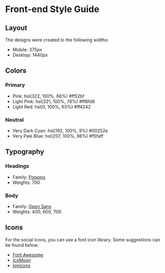 # Front-end Style Guide

## Layout

The designs were created to the following widths:

-   Mobile: 375px
-   Desktop: 1440px

## Colors

### Primary

-   Pink: hsl(322, 100%, 66%) #ff52bf
-   Light Pink: hsl(321, 100%, 78%) #ff8fd8
-   Light Red: hsl(0, 100%, 63%) #ff4242

### Neutral

-   Very Dark Cyan: hsl(192, 100%, 9%) #00252e
-   Very Pale Blue: hsl(207, 100%, 98%) #f5faff

## Typography

### Headings

-   Family: [Poppins](https://fonts.google.com/specimen/Poppins)
-   Weights: 700

### Body

-   Family: [Open Sans](https://fonts.google.com/specimen/Open+Sans)
-   Weights: 400, 600, 700

## Icons

For the social icons, you can use a font icon library. Some suggestions can be found below:

-   [Font Awesome](https://fontawesome.com/)
-   [IcoMoon](https://icomoon.io/)
-   [Ionicons](https://ionicons.com/)
